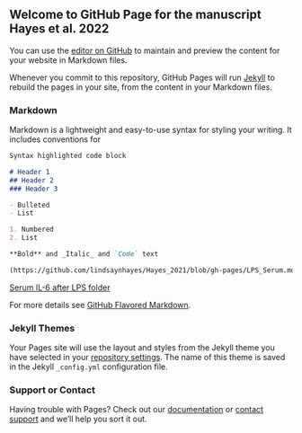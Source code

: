 ## Welcome to GitHub Page for the manuscript Hayes et al. 2022

You can use the [editor on GitHub](https://github.com/lindsaynhayes/Hayes_2021/edit/gh-pages/index.md) to maintain and preview the content for your website in Markdown files.

Whenever you commit to this repository, GitHub Pages will run [Jekyll](https://jekyllrb.com/) to rebuild the pages in your site, from the content in your Markdown files.

### Markdown

Markdown is a lightweight and easy-to-use syntax for styling your writing. It includes conventions for

```markdown
Syntax highlighted code block

# Header 1
## Header 2
### Header 3

- Bulleted
- List

1. Numbered
2. List

**Bold** and _Italic_ and `Code` text

(https://github.com/lindsaynhayes/Hayes_2021/blob/gh-pages/LPS_Serum.md)(url) and ![Image](src)
```
[Serum IL-6 after LPS folder]( https://lindsaynhayes.github.io/Hayes_2021/Serum/Serum_LPS.html )


For more details see [GitHub Flavored Markdown](https://guides.github.com/features/mastering-markdown/).

### Jekyll Themes

Your Pages site will use the layout and styles from the Jekyll theme you have selected in your [repository settings](https://github.com/lindsaynhayes/Hayes_2021/settings/pages). The name of this theme is saved in the Jekyll `_config.yml` configuration file.

### Support or Contact

Having trouble with Pages? Check out our [documentation](https://docs.github.com/categories/github-pages-basics/) or [contact support](https://support.github.com/contact) and we’ll help you sort it out.
